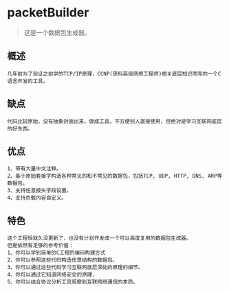 # packetBuilder
> 这是一个数据包生成器。

## 概述
```
几年前为了验证之前学的TCP/IP原理，CCNP(思科高级网络工程师)相关底层知识而写的一个C语言开发的工具。
```

## 缺点
```
代码比较原始，没有抽象封装出来，做成工具，不方便别人直接使用，但绝对是学习互联网底层的好东西。
```

## 优点
```
1、带有大量中文注释。
2、基于原始套接字构造各种常见的和不常见的数据包，包括TCP, UDP, HTTP, DNS, ARP等数据包。
3、支持任意报头字段设置。
4、支持负载内容自定义。
```

## 特色
```
这个工程很就久没更新了，也没有计划开发成一个可以高度复用的数据包生成器。
但是依然有足够的参考价值：
1、你可以学到简单的C工程的编码构建方式
2、你可以参照这些代码构造任意结构的数据包。
3、你可以通过这些代码学习互联网底层深处的原理的细节。
4、你可以通过它知道网络安全的原理.
5、你可以结合协议分析工具观察到互联网络通信的本质。
```

